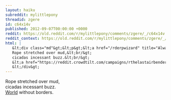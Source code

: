 ```yaml
---
layout: haiku
subreddit: mylittlepony
threadid: zgere
id: c64x14v
published: 2012-09-07T00:00:00 +0000
reddit: https://old.reddit.com/r/mylittlepony/comments/zgere/_/c64x14v
reddit_context: https://old.reddit.com/r/mylittlepony/comments/zgere/_/c64x14v?context=3
html: |
   &lt;div class="md"&gt;&lt;p&gt;&lt;a href="/rderpwizard" title="Always Relevant / Bending Of Expectations / Paper Bag Princess"&gt;&lt;/a&gt;
   Rope stretched over mud,&lt;br/&gt;
   cicadas incessant buzz.&lt;br/&gt;
   &lt;a href="https://reddit.crowdtilt.com/campaigns/rthelastairbenders-fundraising-page"&gt;World&lt;/a&gt; without borders.&lt;/p&gt;
   &lt;/div&gt;
---
```


[](/rderpwizard "Always Relevant / Bending Of Expectations / Paper Bag Princess")
Rope stretched over mud,  
cicadas incessant buzz.  
[World](https://reddit.crowdtilt.com/campaigns/rthelastairbenders-fundraising-page) without borders.